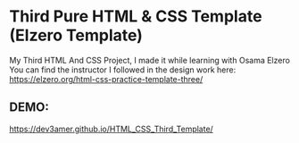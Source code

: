 # Third Pure HTML & CSS Template (Elzero Template)
My Third HTML And CSS Project, I made it while learning with Osama Elzero    
You can find the instructor I followed in the design work here: https://elzero.org/html-css-practice-template-three/
## DEMO:  
https://dev3amer.github.io/HTML_CSS_Third_Template/
